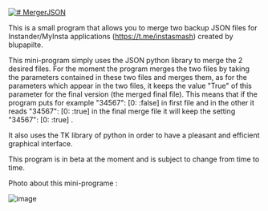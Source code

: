 [![# MergerJSON](https://readme-typing-svg.demolab.com/?lines=First+line+of+text;Second+line+of+text)](https://git.io/typing-svg)

This is a small program that allows you to merge two backup JSON files for Instander/MyInsta applications (https://t.me/instasmash) created by blupapilte.

This mini-program simply uses the JSON python library to merge the 2 desired files. For the moment the program merges the two files by taking the parameters contained in these two files and merges them, as for the parameters which appear in the two files, it keeps the value "True" of this parameter for the final version (the merged final file).
This means that if the program puts for example "34567": [0: :false] in first file and in the other it reads "34567": [0: :true] in the final merge file it will keep the setting "34567": [0: :true] .

It also uses the TK library of python in order to have a pleasant and efficient graphical interface.


This program is in beta at the moment and is subject to change from time to time.

Photo about this mini-programe : 

![image](https://github.com/Zeldrox-dev/MergerJSON/assets/123584533/b5655acc-8f80-469e-b1e8-c728f068b117)
